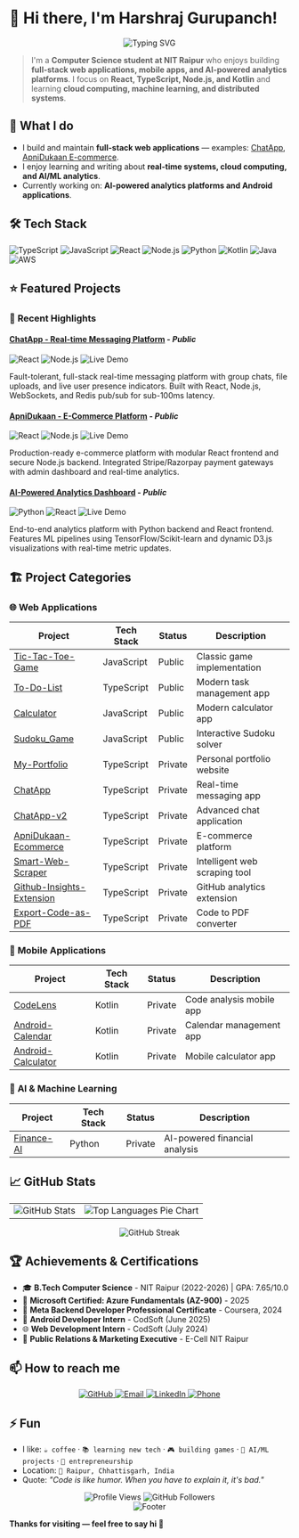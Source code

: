 # 👋 Hi there, I'm Harshraj Gurupanch!

<div align="center">
  <img src="https://readme-typing-svg.herokuapp.com?font=Fira+Code&pause=1000&color=00D4FF&center=true&vCenter=true&width=435&lines=Computer+Science+Student;Full+Stack+Developer;Android+Developer;AI%2FML+Enthusiast;Always+Building+Something+New" alt="Typing SVG" />
</div>

> I'm a **Computer Science student at NIT Raipur** who enjoys building **full-stack web applications, mobile apps, and AI-powered analytics platforms**.  I focus on **React, TypeScript, Node.js, and Kotlin** and learning **cloud computing, machine learning, and distributed systems**.

## 🔭 What I do
- I build and maintain **full-stack web applications** — examples: [ChatApp](https://github.com/HRG-OFFICIAL/ChatApp-v2), [ApniDukaan E-commerce](https://github.com/HRG-OFFICIAL/ApniDukaan-Ecommerce).
- I enjoy learning and writing about **real-time systems, cloud computing, and AI/ML analytics**.
- Currently working on: **AI-powered analytics platforms and Android applications**.

## 🛠️ Tech Stack

![TypeScript](https://img.shields.io/badge/TypeScript-007ACC?style=for-the-badge&logo=typescript&logoColor=white)
![JavaScript](https://img.shields.io/badge/JavaScript-F7DF1E?style=for-the-badge&logo=javascript&logoColor=black)
![React](https://img.shields.io/badge/React-20232A?style=for-the-badge&logo=react&logoColor=61DAFB)
![Node.js](https://img.shields.io/badge/Node.js-43853D?style=for-the-badge&logo=node.js&logoColor=white)
![Python](https://img.shields.io/badge/Python-3776AB?style=for-the-badge&logo=python&logoColor=white)
![Kotlin](https://img.shields.io/badge/Kotlin-0095D5?style=for-the-badge&logo=kotlin&logoColor=white)
![Java](https://img.shields.io/badge/Java-ED8B00?style=for-the-badge&logo=openjdk&logoColor=white)
![AWS](https://img.shields.io/badge/AWS-FF9900?style=for-the-badge&logo=amazon-aws&logoColor=white)

## ⭐ Featured Projects

### 🌟 **Recent Highlights**

#### [ChatApp - Real-time Messaging Platform](https://github.com/HRG-OFFICIAL/ChatApp-v2) - *Public*
![React](https://img.shields.io/badge/React-20232A?style=flat&logo=react&logoColor=61DAFB)
![Node.js](https://img.shields.io/badge/Node.js-43853D?style=flat&logo=node.js&logoColor=white)
![Live Demo](https://img.shields.io/badge/Live_Demo-Available-brightgreen?style=flat)

Fault-tolerant, full-stack real-time messaging platform with group chats, file uploads, and live user presence indicators. Built with React, Node.js, WebSockets, and Redis pub/sub for sub-100ms latency.

#### [ApniDukaan - E-Commerce Platform](https://github.com/HRG-OFFICIAL/ApniDukaan-Ecommerce) - *Public*
![React](https://img.shields.io/badge/React-20232A?style=flat&logo=react&logoColor=61DAFB)
![Node.js](https://img.shields.io/badge/Node.js-43853D?style=flat&logo=node.js&logoColor=white)
![Live Demo](https://img.shields.io/badge/Live_Demo-Available-brightgreen?style=flat)

Production-ready e-commerce platform with modular React frontend and secure Node.js backend. Integrated Stripe/Razorpay payment gateways with admin dashboard and real-time analytics.

#### [AI-Powered Analytics Dashboard](https://github.com/HRG-OFFICIAL/AI-Analytics-Dashboard) - *Public*
![Python](https://img.shields.io/badge/Python-3776AB?style=flat&logo=python&logoColor=white)
![React](https://img.shields.io/badge/React-20232A?style=flat&logo=react&logoColor=61DAFB)
![Live Demo](https://img.shields.io/badge/Live_Demo-Available-brightgreen?style=flat)

End-to-end analytics platform with Python backend and React frontend. Features ML pipelines using TensorFlow/Scikit-learn and dynamic D3.js visualizations with real-time metric updates.

## 🏗️ Project Categories

### 🌐 **Web Applications**
| Project | Tech Stack | Status | Description |
|---------|------------|--------|-------------|
| [Tic-Tac-Toe-Game](https://github.com/HRG-OFFICIAL/Tic-Tac-Toe-Game) | JavaScript | Public | Classic game implementation |
| [To-Do-List](https://github.com/HRG-OFFICIAL/To-Do-List) | TypeScript | Public | Modern task management app |
| [Calculator](https://github.com/HRG-OFFICIAL/Calculator) | JavaScript | Public | Modern calculator app |
| [Sudoku_Game](https://github.com/HRG-OFFICIAL/Sudoku_Game) | JavaScript | Public | Interactive Sudoku solver |
| [My-Portfolio](https://github.com/HRG-OFFICIAL/My-Portfolio) | TypeScript | Private | Personal portfolio website |
| [ChatApp](https://github.com/HRG-OFFICIAL/ChatApp) | TypeScript | Private | Real-time messaging app |
| [ChatApp-v2](https://github.com/HRG-OFFICIAL/ChatApp-v2) | TypeScript | Private | Advanced chat application |
| [ApniDukaan-Ecommerce](https://github.com/HRG-OFFICIAL/ApniDukaan-Ecommerce) | TypeScript | Private | E-commerce platform |
| [Smart-Web-Scraper](https://github.com/HRG-OFFICIAL/Smart-Web-Scraper) | TypeScript | Private | Intelligent web scraping tool |
| [Github-Insights-Extension](https://github.com/HRG-OFFICIAL/Github-Insights-Extension) | TypeScript | Private | GitHub analytics extension |
| [Export-Code-as-PDF](https://github.com/HRG-OFFICIAL/Export-Code-as-PDF) | TypeScript | Private | Code to PDF converter |

### 📱 **Mobile Applications**
| Project | Tech Stack | Status | Description |
|---------|------------|--------|-------------|
| [CodeLens](https://github.com/HRG-OFFICIAL/CodeLens) | Kotlin | Private | Code analysis mobile app |
| [Android-Calendar](https://github.com/HRG-OFFICIAL/Android-Calendar) | Kotlin | Private | Calendar management app |
| [Android-Calculator](https://github.com/HRG-OFFICIAL/Android-Calculator) | Kotlin | Private | Mobile calculator app |

### 🤖 **AI & Machine Learning**
| Project | Tech Stack | Status | Description |
|---------|------------|--------|-------------|
| [Finance-AI](https://github.com/HRG-OFFICIAL/Finance-AI) | Python | Private | AI-powered financial analysis |

## 📈 GitHub Stats

<table align="center">
  <tr>
    <td>
      <img src="https://github-readme-stats.vercel.app/api?username=HRG-OFFICIAL&show_icons=true&theme=tokyonight&hide_border=true&count_private=true" alt="GitHub Stats" />
    </td>
    <td>
      <img src="https://github-readme-stats.vercel.app/api/top-langs/?username=HRG-OFFICIAL&layout=donut&theme=tokyonight&hide_border=true" alt="Top Languages Pie Chart" />
    </td>
  </tr>
</table>


<div align="center">
  <img src="https://github-readme-streak-stats.herokuapp.com/?user=HRG-OFFICIAL&theme=tokyonight&hide_border=true" alt="GitHub Streak" />
</div>

## 🏆 Achievements & Certifications

- 🎓 **B.Tech Computer Science** - NIT Raipur (2022-2026) | GPA: 7.65/10.0
- 🏅 **Microsoft Certified: Azure Fundamentals (AZ-900)** - 2025
- 🏅 **Meta Backend Developer Professional Certificate** - Coursera, 2024
- 📱 **Android Developer Intern** - CodSoft (June 2025)
- 🌐 **Web Development Intern** - CodSoft (July 2024)
- 🎯 **Public Relations & Marketing Executive** - E-Cell NIT Raipur

## 📫 How to reach me

<div align="center">
  <a href="https://github.com/HRG-OFFICIAL">
    <img src="https://img.shields.io/badge/GitHub-100000?style=for-the-badge&logo=github&logoColor=white" alt="GitHub" />
  </a>
  <a href="mailto:hrg.nitrr@gmail.com">
    <img src="https://img.shields.io/badge/Email-D14836?style=for-the-badge&logo=gmail&logoColor=white" alt="Email" />
  </a>
  <a href="https://www.linkedin.com/in/harshraj-g-0b2303287">
    <img src="https://img.shields.io/badge/LinkedIn-0077B5?style=for-the-badge&logo=linkedin&logoColor=white" alt="LinkedIn" />
  </a>
  <a href="tel:+918109221329">
    <img src="https://img.shields.io/badge/Phone-25D366?style=for-the-badge&logo=whatsapp&logoColor=white" alt="Phone" />
  </a>
</div>

## ⚡ Fun
- I like: `☕ coffee` · `📚 learning new tech` · `🎮 building games` · `🤖 AI/ML projects` · `🏢 entrepreneurship`
- Location: `📍 Raipur, Chhattisgarh, India`
- Quote: *"Code is like humor. When you have to explain it, it's bad."*

<div align="center">
  <img src="https://komarev.com/ghpvc/?username=HRG-OFFICIAL&label=Profile%20views&color=0e75b6&style=flat" alt="Profile Views" />
  <img src="https://img.shields.io/github/followers/HRG-OFFICIAL?label=Followers&style=social" alt="GitHub Followers" />
</div>

<div align="center">
  <img src="https://capsule-render.vercel.app/api?type=waving&color=gradient&height=100&section=footer" alt="Footer" />
</div>

**Thanks for visiting — feel free to say hi 👋**
